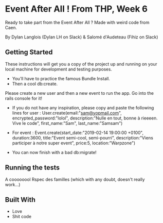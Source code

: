 # Event After All ! From THP, Week 6

Ready to take part from the Event After All ? Made with weird code from Caen.

By Dylan Langlois (Dylan LH on Slack) & Salomé d'Audeteau (Fihiz on Slack)

## Getting Started

These instructions will get you a copy of the project up and running on your local machine for development and testing purposes.
* You'll have to practice the famous Bundle Install. 
* Then a cool db:create.

Please create a new user and then a new event to run the app.
Go into the rails console for it! 
* If you do not have any inspiration, please copy and paste the following lines for user : User.create(email:"sam@yopmail.com", encrypted_password:"lolol", description:"Nulle en tout, bonne à rieeeen. Vive le code", first_name:"Sam", last_name:"Samsam")

* For event : Event.create(start_date:"2019-02-14 19:00:00 +0100", duration:3600, title:"Event semi-cool, semi-pourri", description:"Viens participer à notre super event", price:5, location:"Warpzone")

* You can now finish with a bad db:migrate!

## Running the tests

A coooooool Rspec des familles (which with any doubt, doesn't really work...)

## Built With

* Love
* Shit code


